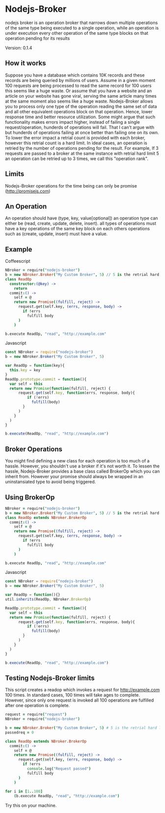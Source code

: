 # Nodejs-Broker
nodejs broker is an operation broker that narrows down multiple operations of the same type being executed to a single operation, while an operation is under execution every other operation of the same type blocks on that operation pending for its results

Version: 0.1.4

## How it works
Suppose you have a database which contains 10K records and these records are being queried by millions of users. Assume in a given moment 100 requests are being processed to read the same record for 100 users this seems like a huge waste. Or assume that you have a website and an article on your website has gone viral, serving the same article many times at the same moment also seems like a huge waste.
Nodejs-Broker allows you to process only one type of the operation reading the same set of data and all other equivalent operations block on that operation. Hence, lower response time and better resource utilization.
Some might argue that such functionality makes errors impact higher, instead of failing a single request/operation, hunderds of operations will fail. That I can't argue with but hunderds of operations failing at once better than failing one on its own.
To lower the error impact a retrial count is provided with each broker, however this retrial count is a hard limit. In ideal cases, an operation is retried by the number of operations pending for the result. For example, If 3 requests are passed to a broker at the same instance with retrial hard limit 5 an operation can be retried up to 3 times, we call this "operation rank".

## Limits
Nodejs-Broker operations for the time being can only be promise (http://promisejs.com)

## An Operation
An operation should have (type, key, value[optional])
an operation type can either be (read, create, update, delete, insert).
all types of operations must have a key
operations of the same key block on each others
operations such as (create, update, insert) must have a value.

## Example
Coffeescript
```coffeescript
NBroker = require("nodejs-broker")
b = new NBroker.Broker("My Custom Broker", 5) // 5 is the retrial hard limit
class ReadOp
  constructor:(@key) ->
    return
  commit:() ->
    self = @
    return new Promise((fulfill, reject) ->
      request.get(self.key, (errs, response, body) ->
        if !errs
          fulfill body
      )
    )

b.execute ReadOp, "read", "http://example.com"
```

Javascript
```javascript
const NBroker = require("nodejs-broker")
b = new NBroker.Broker("My Custom Broker", 5)

var ReadOp = function(key){
  this.key = key
}
ReadOp.prototype.commit = function(){
  var self = this
  return new Promise(function(fulfill, reject) {
      request.get(self.key, function(errs, response, body){
          if (!errs)
            fulfill(body)
        }
      )
    }
  )
}

b.execute(ReadOp, "read", "http://example.com")
```


## Broker Operations
You might find defining a new class for each operation is too much of a hassle. However, you shouldn't use a broker if it's not worth it.
To lessen the hassle, Nodejs-Broker provides a base class called BrokerOp which you can inherit from. However your promise should always be wrapped in an uninstansiated type to avoid being triggered.

## Using BrokerOp
```coffeescript
NBroker = require("nodejs-broker")
b = new NBroker.Broker("My Custom Broker", 5) // 5 is the retrial hard limit
class ReadOp extends NBroker.BrokerOp
  commit:() ->
    self = @
    return new Promise((fulfill, reject) ->
      request.get(self.key, (errs, response, body) ->
        if !errs
          fulfill body
      )
    )

b.execute ReadOp, "read", "http://example.com"
```

Javascript
```javascript
const NBroker = require("nodejs-broker")
b = new NBroker.Broker("My Custom Broker", 5)

var ReadOp = function(){}
util.inherits(ReadOp, NBroker.BrokerOp)

ReadOp.prototype.commit = function(){
  var self = this
  return new Promise(function(fulfill, reject) {
      request.get(self.key, function(errs, response, body){
          if (!errs)
            fulfill(body)
        }
      )
    }
  )
}

b.execute(ReadOp, "read", "http://example.com")
```


## Testing Nodejs-Broker limits

This script creates a readop which invokes a request for http://example.com 100 times. In standard cases, 100 times will take ages to complete. However, since only one request is invoked all 100 operations are fulfilled after one operation is complete.

```coffeescript
request = require("request")
NBroker = require("nodejs-broker")

b = new NBroker.Broker("My Custom Broker", 5) # 5 is the retrial hard limit
passedreq = 0

class ReadOp extends NBroker.BrokerOp
  commit:() ->
    self = @
    return new Promise((fulfill, reject) ->
      request.get(self.key, (errs, response, body) ->
        if !errs
          console.log("Request passed")
          fulfill body
      )
    )
    
for i in [1..100]
    (b.execute ReadOp, "read", "http://example.com")
```
Try this on your machine.
